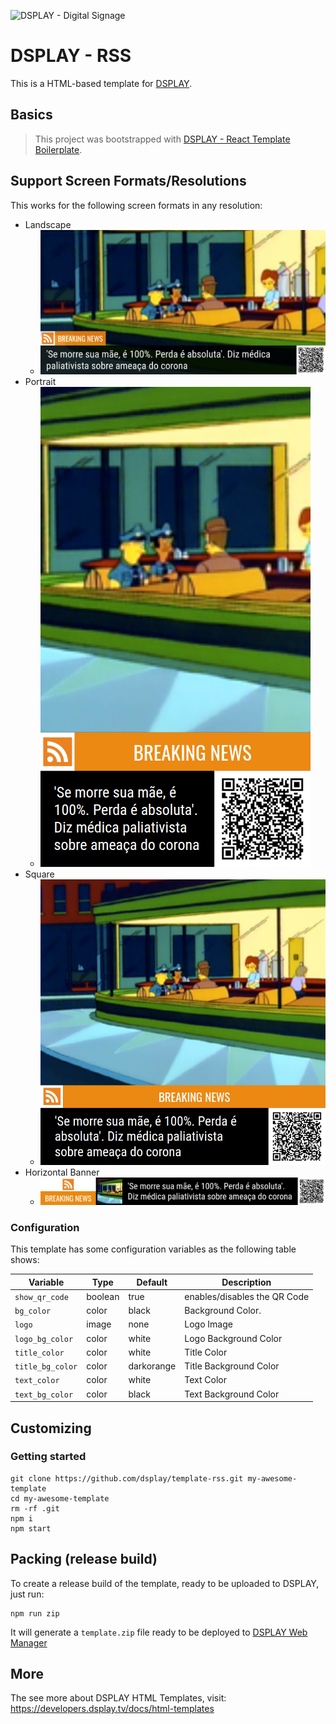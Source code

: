 ![DSPLAY - Digital Signage](https://developers.dsplay.tv/assets/images/dsplay-logo.png)

# DSPLAY - RSS

This is a HTML-based template for [DSPLAY](https://dsplay.tv).

## Basics

> This project was bootstrapped with [DSPLAY - React Template Boilerplate](https://github.com/dsplay/template-boilerplate-react).

## Support Screen Formats/Resolutions

This works for the following screen formats in any resolution:

- Landscape
  - ![Landscape](docs/screenshots/landscape.png)
- Portrait
  - ![Portrait](docs/screenshots/portrait.png)
- Square
  - ![Square](docs/screenshots/square.png)
- Horizontal Banner
  - ![H-Banner](docs/screenshots/h-banner.png)

### Configuration

This template has some configuration variables as the following table shows:

| Variable              | Type    | Default    | Description                                  |
|-----------------------|---------|------------| ---------------------------------------------|
| `show_qr_code`        | boolean | true       | enables/disables the QR Code                 |
| `bg_color`            | color   | black      | Background Color.                            |
| `logo`                | image   | none       | Logo Image                                   |
| `logo_bg_color`       | color   | white      | Logo Background Color                        |
| `title_color`         | color   | white      | Title Color                                  |
| `title_bg_color`      | color   | darkorange | Title Background Color                       |
| `text_color`          | color   | white      | Text Color                                   |
| `text_bg_color`       | color   | black      | Text Background Color                        |


## Customizing

### Getting started

```
git clone https://github.com/dsplay/template-rss.git my-awesome-template
cd my-awesome-template
rm -rf .git
npm i
npm start
```

## Packing (release build)

To create a release build of the template, ready to be uploaded to DSPLAY, just run:

```
npm run zip
```

It will generate a `template.zip` file ready to be deployed to [DSPLAY Web Manager](https://manager.dsplay.tv/template/create)

## More

The see more about DSPLAY HTML Templates, visit: https://developers.dsplay.tv/docs/html-templates
```
